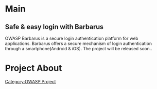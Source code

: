 # Main

## Safe & easy login with Barbarus

OWASP Barbarus is a secure login authentication platform for web
applications. Barbarus offers a secure mechanism of login authentication
through a smartphone(Android & iOS).
The project will be released soon..

# Project About

[Category:OWASP Project](Category:OWASP_Project "wikilink")